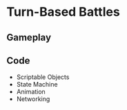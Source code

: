 # Turn-Based Battles

## Gameplay  

## Code  
* Scriptable Objects
* State Machine
* Animation
* Networking 
